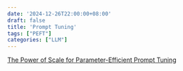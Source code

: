 ```yaml
---
date: '2024-12-26T22:00:00+08:00'
draft: false
title: 'Prompt Tuning'
tags: ["PEFT"]
categories: ["LLM"]
---
```


[The Power of Scale for Parameter-Efficient Prompt Tuning](https://xves6ft58q.feishu.cn/docx/GM5DdVqXToutQAx7g0rc8j38nSf?from=from_copylink)
